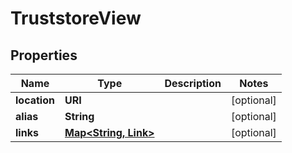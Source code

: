 

# TruststoreView


## Properties

| Name | Type | Description | Notes |
|------------ | ------------- | ------------- | -------------|
|**location** | **URI** |  |  [optional] |
|**alias** | **String** |  |  [optional] |
|**links** | [**Map&lt;String, Link&gt;**](Link.md) |  |  [optional] |



